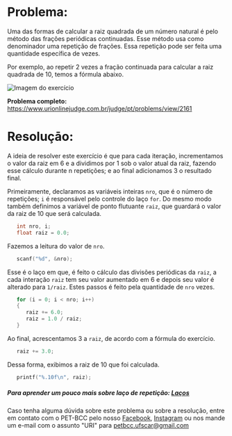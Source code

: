 # Problema:

Uma das formas de calcular a raiz quadrada de um número natural é pelo método das frações periódicas continuadas. Esse método usa como denominador uma repetição de frações. Essa repetição pode ser feita uma quantidade específica de vezes.

Por exemplo, ao repetir 2 vezes a fração continuada para calcular a raiz quadrada de 10, temos a fórmula abaixo.

![Imagem do exercício](https://resources.urionlinejudge.com.br/gallery/images/contests/933.png)

**Problema completo:** https://www.urionlinejudge.com.br/judge/pt/problems/view/2161

# Resoluçāo:

A ideia de resolver este exercício é que para cada  iteração, incrementamos o valor da raiz em 6 e a dividimos por 1 sob o valor atual da raiz, fazendo esse cálculo durante n repetições; e ao final adicionamos 3 o resultado final.

Primeiramente, declaramos as variáveis inteiras `nro`, que é o número de repetições; `i` é responsável pelo controle do laço `for`. Do mesmo modo também definimos a variável de ponto flutuante `raiz`, que guardará o valor da raiz de 10 que será calculada.

```c
   int nro, i;
   float raiz = 0.0;
```

Fazemos a leitura do valor de `nro`.
```c
   scanf("%d", &nro);
```

Esse é o laço em que, é feito o cálculo das divisões periódicas da `raiz`, a cada interação `raiz` tem seu valor aumentado em 6 e depois seu valor é alterado para `1/raiz`. Estes passos é feito pela quantidade de `nro` vezes.
```c
   for (i = 0; i < nro; i++)
   {
      raiz += 6.0;
      raiz = 1.0 / raiz;
   }
```

Ao final, acrescentamos 3 a `raiz`, de acordo com a fórmula do exercício.
```c 
   raiz += 3.0;
```

Dessa forma, exibimos a raiz de 10 que foi calculada. 

```c
   printf("%.10f\n", raiz); 
```
 
##### Para aprender um pouco mais sobre laço de repetição: [Laços](http://linguagemc.com.br/estruturas-de-repeticao/)
 
Caso tenha alguma dúvida sobre este problema ou sobre a resolução, entre em contato com o PET-BCC pelo nosso
[Facebook](https://www.facebook.com/petbcc/),
[Instagram](https://www.instagram.com/petbcc.ufscar/)
ou nos mande um e-mail com o assunto "URI" para  petbcc.ufscar@gmail.com
